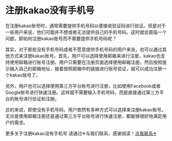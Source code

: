 # 注册kakao没有手机号

在注册kakao账号时，通常需要提供手机号码以便接收验证码进行验证。但是对于一些用户来说，他们可能并不想或者无法提供自己的手机号码。这时就会面临一个问题，即如何注册kakao账号而不需要提供手机号码呢？

其实，对于那些没有手机号码或者不愿意提供手机号码的用户来说，也可以通过其他方式来注册kakao账号。首先，用户可以选择使用邮箱来进行注册，kakao也支持使用邮箱进行账号注册。用户只需要在注册页面选择使用邮箱注册，然后按照提示输入自己的邮箱地址，接着按照邮箱中的链接进行账号验证，就可以成功注册一个kakao账号了。

另外，用户也可以选择使用第三方平台账号进行注册，比如使用Facebook或者Google账号进行快速注册。这样就不需要输入手机号码，而是直接通过第三方平台的账号进行验证和注册。

总的来说，即使没有手机号码，用户依然有多种方式可以选择来注册kakao账号。无论是使用邮箱注册还是通过第三方平台账号进行快速注册，都能够很好地满足用户的需求。

更多关于注册kakao没有手机号 请通过✈与我们联系，感谢阅读！[点我联系✈](https://file.G208.com)